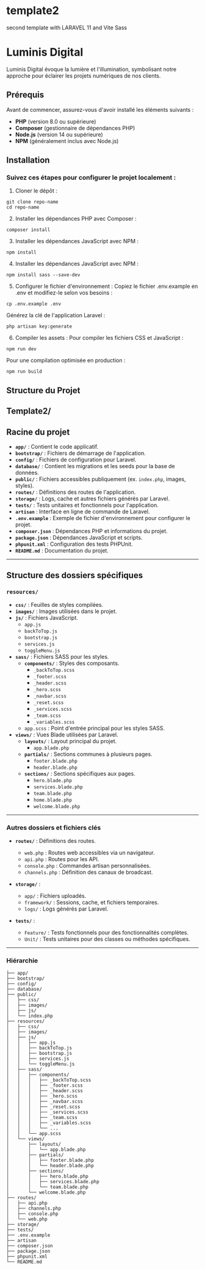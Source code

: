# template2
second template with LARAVEL 11 and Vite Sass

# Luminis Digital

Luminis Digital évoque la lumière et l'illumination, symbolisant notre approche pour éclairer les projets numériques de nos clients.

## Prérequis

Avant de commencer, assurez-vous d'avoir installé les éléments suivants :

- **PHP** (version 8.0 ou supérieure)
- **Composer** (gestionnaire de dépendances PHP)
- **Node.js** (version 14 ou supérieure)
- **NPM** (généralement inclus avec Node.js)

## Installation

### Suivez ces étapes pour configurer le projet localement :

1. Cloner le dépôt :
```
git clone repo-name
cd repo-name
```

2. Installer les dépendances PHP avec Composer :
```
composer install
```

3. Installer les dépendances JavaScript avec NPM :
```
npm install
```

4. Installer les dépendances JavaScript avec NPM :
```
npm install sass --save-dev
```

5. Configurer le fichier d'environnement :
Copiez le fichier .env.example en .env et modifiez-le selon vos besoins :
```
cp .env.example .env
```

Générez la clé de l'application Laravel :
```
php artisan key:generate
```

6. Compiler les assets :
Pour compiler les fichiers CSS et JavaScript :
```
npm run dev
```

Pour une compilation optimisée en production :
```
npm run build
```

## Structure du Projet
## Template2/

## Racine du projet
- **`app/`** : Contient le code applicatif.
- **`bootstrap/`** : Fichiers de démarrage de l'application.
- **`config/`** : Fichiers de configuration pour Laravel.
- **`database/`** : Contient les migrations et les seeds pour la base de données.
- **`public/`** : Fichiers accessibles publiquement (ex. `index.php`, images, styles).
- **`routes/`** : Définitions des routes de l'application.
- **`storage/`** : Logs, cache et autres fichiers générés par Laravel.
- **`tests/`** : Tests unitaires et fonctionnels pour l'application.
- **`artisan`** : Interface en ligne de commande de Laravel.
- **`.env.example`** : Exemple de fichier d'environnement pour configurer le projet.
- **`composer.json`** : Dépendances PHP et informations du projet.
- **`package.json`** : Dépendances JavaScript et scripts.
- **`phpunit.xml`** : Configuration des tests PHPUnit.
- **`README.md`** : Documentation du projet.

---

## Structure des dossiers spécifiques

### **`resources/`**

- **`css/`** : Feuilles de styles compilées.
- **`images/`** : Images utilisées dans le projet.
- **`js/`** : Fichiers JavaScript.
  - `app.js`
  - `backToTop.js`
  - `bootstrap.js`
  - `services.js`
  - `toggleMenu.js`
- **`sass/`** : Fichiers SASS pour les styles.
  - **`components/`** : Styles des composants.
    - `_backToTop.scss`
    - `_footer.scss`
    - `_header.scss`
    - `_hero.scss`
    - `_navbar.scss`
    - `_reset.scss`
    - `_services.scss`
    - `_team.scss`
    - `_variables.scss`
  - `app.scss` : Point d'entrée principal pour les styles SASS.
- **`views/`** : Vues Blade utilisées par Laravel.
  - **`layouts/`** : Layout principal du projet.
    - `app.blade.php`
  - **`partials/`** : Sections communes à plusieurs pages.
    - `footer.blade.php`
    - `header.blade.php`
  - **`sections/`** : Sections spécifiques aux pages.
    - `hero.blade.php`
    - `services.blade.php`
    - `team.blade.php`
    - `home.blade.php`
    - `welcome.blade.php`

---

### Autres dossiers et fichiers clés

- **`routes/`** : Définitions des routes.
  - `web.php` : Routes web accessibles via un navigateur.
  - `api.php` : Routes pour les API.
  - `console.php` : Commandes artisan personnalisées.
  - `channels.php` : Définition des canaux de broadcast.

- **`storage/`** :
  - `app/` : Fichiers uploadés.
  - `framework/` : Sessions, cache, et fichiers temporaires.
  - `logs/` : Logs générés par Laravel.

- **`tests/`** :
  - `Feature/` : Tests fonctionnels pour des fonctionnalités complètes.
  - `Unit/` : Tests unitaires pour des classes ou méthodes spécifiques.

---

### Hiérarchie

```plaintext
├── app/
├── bootstrap/
├── config/
├── database/
├── public/
│   ├── css/
│   ├── images/
│   ├── js/
│   └── index.php
├── resources/
│   ├── css/
│   ├── images/
│   ├── js/
│   │   ├── app.js
│   │   ├── backToTop.js
│   │   ├── bootstrap.js
│   │   ├── services.js
│   │   └── toggleMenu.js
│   ├── sass/
│   │   ├── components/
│   │   │   ├── _backToTop.scss
│   │   │   ├── _footer.scss
│   │   │   ├── _header.scss
│   │   │   ├── _hero.scss
│   │   │   ├── _navbar.scss
│   │   │   ├── _reset.scss
│   │   │   ├── _services.scss
│   │   │   ├── _team.scss
│   │   │   ├── _variables.scss
│   │   │   └── ...
│   │   └── app.scss
│   └── views/
│       ├── layouts/
│       │   └── app.blade.php
│       ├── partials/
│       │   ├── footer.blade.php
│       │   └── header.blade.php
│       ├── sections/
│       │   ├── hero.blade.php
│       │   ├── services.blade.php
│       │   └── team.blade.php
│       └── welcome.blade.php
├── routes/
│   ├── api.php
│   ├── channels.php
│   ├── console.php
│   └── web.php
├── storage/
├── tests/
├── .env.example
├── artisan
├── composer.json
├── package.json
├── phpunit.xml
└── README.md

